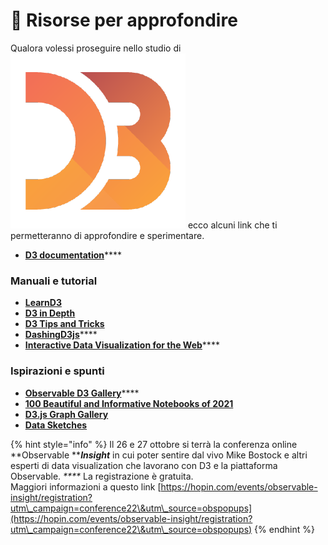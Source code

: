 # 📌 Risorse per approfondire

Qualora volessi proseguire nello studio di <img src=".gitbook/assets/1562726.png" alt="" data-size="line"> ecco alcuni link che ti permetteranno di approfondire e sperimentare.

* [**D3 documentation**](https://github.com/d3/d3/wiki)****

### Manuali e tutorial

* ****[**LearnD3**](https://observablehq.com/@d3/learn-d3)****
* ****[**D3 in Depth**](https://www.d3indepth.com/)****
* ****[**D3 Tips and Tricks**](https://leanpub.com/d3-t-and-t-v7)****
* [**DashingD3js**](https://www.dashingd3js.com/d3-tutorial)****
* [**Interactive Data Visualization for the Web**](https://alignedleft.com/tutorials/d3/)****

### Ispirazioni e spunti

* [**Observable D3 Gallery**](https://observablehq.com/@d3/gallery)****
* ****[**100 Beautiful and Informative Notebooks of 2021**](https://observablehq.com/@tomlarkworthy/notebooks2021)****
* ****[**D3.js Graph Gallery**](https://d3-graph-gallery.com/)****
* ****[**Data Sketches**](https://github.com/nbremer/datasketches)****

{% hint style="info" %}
Il 26 e 27 ottobre si terrà la conferenza online **Observable **_**Insight**_ in cui poter sentire dal vivo Mike Bostock e altri esperti di data visualization che lavorano con D3 e la piattaforma Observable. _****_ La registrazione è gratuita. \
Maggiori informazioni a questo link [https://hopin.com/events/observable-insight/registration?utm\_campaign=conference22\&utm\_source=obspopups](https://hopin.com/events/observable-insight/registration?utm\_campaign=conference22\&utm\_source=obspopups)
{% endhint %}

